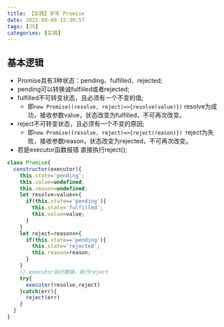 ```yaml
---
title: 【实践】手写 Promise
date: 2022-09-08 15:30:57
tags: [JS]
categories: [实践]
---
```


## 基本逻辑
- Promise具有3种状态：pending、fulfilled、rejected;
- pending可以转换诚fulfiiled或者rejected;
- fulfilled不可转变状态，且必须有一个不变的值;
  - 即`new Promise((resolve, reject)=>{resolve(value)})` resolve为成功，接收参数value，状态改变为fulfilled，不可再次改变。
- reject不可转变状态，且必须有一个不变的原因;
  - 即`new Promise((resolve, reject)=>{reject(reason)}) `reject为失败，接收参数reason，状态改变为rejected，不可再次改变。
- 若是executor函数报错 直接执行reject();

```javascript
class Promise{
  constructor(executor){
    this.state='pending';
    this.value=undefined;
    this.reason=undefined;
    let resolve=value=>{
      if(this.state=='pending'){
        this.state='fulfilled';
        this.value=value;
      }
    }
    let reject=reason=>{
      if(this.state=='pending'){
        this.state='rejected';
        this.reason=reason;
      }
    }
    // executor执行报错，执行reject
    try{
      executor(resolve,reject)
    }catch(err){
      reject(err)
    }
  }
}
```